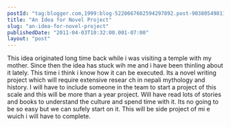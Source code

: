 ```yaml
---
postId: "tag:blogger.com,1999:blog-5220667602594297892.post-9038054981195090254"
title: "An Idea for Novel Project"
slug: "an-idea-for-novel-project"
publishedDate: "2011-04-03T10:32:00.001-07:00"
layout: "post"
---
```


This idea originated long time back while i was visiting a temple with my
mother. Since then the idea has stuck wih me and i have been thinling about it
lately. This time i think i know how it can be executed. Its a novel writing
project which will require extensive resear ch in nepali mythology and
history. I will have to include someone in the team to start a project of this
scale and this will be more than a year project. Will have read lots of
stories and books to understand the culture and spend time with it. Its no
going to be so easy but we can sufely start on it. This will be side project
of mi e wuich i will have to complete.

